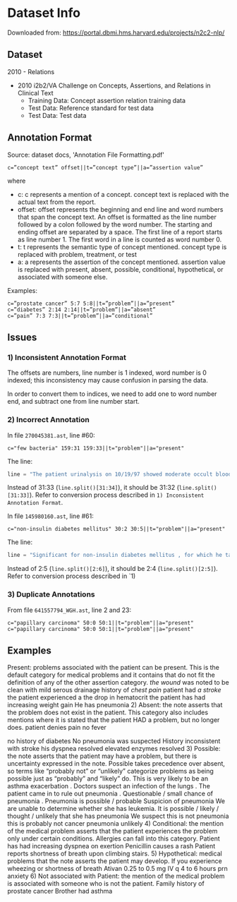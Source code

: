 # Dataset Info

Downloaded from: https://portal.dbmi.hms.harvard.edu/projects/n2c2-nlp/

## Dataset

2010 - Relations

- 2010 i2b2/VA Challenge on Concepts, Assertions, and Relations in Clinical Text
    - Training Data: Concept assertion relation training data
    - Test Data: Reference standard for test data
    - Test Data: Test data

## Annotation Format

Source: dataset docs, 'Annotation File Formatting.pdf'

`c=”concept text” offset||t=”concept type”||a=”assertion value”`

where 
- c: c represents a mention of a concept. concept text is replaced with the actual text from the report.
- offset: offset represents the beginning and end line and word numbers that span the concept text. An offset is
  formatted as the line number followed by a colon followed by the word number. The starting and ending offset are
  separated by a space. The first line of a report starts as line number 1. The first word in a line is counted as word
  number 0.
- t: t represents the semantic type of concept mentioned. concept type is replaced with problem, treatment, or test
- a: a represents the assertion of the concept mentioned. assertion value is
  replaced with present, absent, possible, conditional, hypothetical, or
  associated with someone else.

Examples:

```text
c=”prostate cancer” 5:7 5:8||t=”problem”||a=”present”
c=”diabetes” 2:14 2:14||t=”problem”||a=”absent”
c=”pain” 7:3 7:3||t=”problem”||a=”conditional”
```

## Issues

### 1) Inconsistent Annotation Format

The offsets are numbers, line number is 1 indexed, word number is 0 indexed; this inconsistency may cause confusion in
parsing the data.

In order to convert them to indices, we need to add one to word number end, and subtract one from line number start.

### 2) Incorrect Annotation

In file `270045381.ast`, line #60:

`c="few bacteria" 159:31 159:33||t="problem"||a="present"`

The line:
```python
line = "The patient urinalysis on 10/19/97 showed moderate occult blood , pH 5 , albumin 1+ , white blood cells present , 2-50 red blood cell , 10-20 white blood cells , few bacteria , and moderate bladder epithelial cells ."
```
> 

Instead of 31:33 (`line.split()[31:34]`), it should be 31:32 (`line.split()[31:33]`). Refer to conversion process
described in `1) Inconsistent Annotation Format`.

In file `145980160.ast`, line #61:

`c="non-insulin diabetes mellitus" 30:2 30:5||t="problem"||a="present"`

The line:
```python
line = "Significant for non-insulin diabetes mellitus , for which he takes Diabeta , one QD ; right eye cataract , operated on three years ago ."
```
Instead of 2:5 (`line.split()[2:6]`), it should be 2:4 (`line.split()[2:5]`). Refer to conversion process described in `1)


### 3) Duplicate Annotations

From file `641557794_WGH.ast`, line 2 and 23:
```text
c="papillary carcinoma" 50:0 50:1||t="problem"||a="present"
c="papillary carcinoma" 50:0 50:1||t="problem"||a="present"
```

## Examples

Present: problems associated with the patient can be present. This is the
default category for medical problems and it contains that do not fit the
definition of any of the other assertion category.
*the wound* was noted to be clean with mild serous drainage
history of *chest pain*
patient had *a stroke*
the patient experienced a the drop in hematocrit
the patient has had increasing weight gain
He has pneumonia
2) Absent: the note asserts that the problem does not exist in the patient. This
category also includes mentions where it is stated that the patient HAD a
problem, but no longer does.
patient denies pain
no fever




no history of diabetes
No pneumonia was suspected
History inconsistent with stroke
his dyspnea resolved
elevated enzymes resolved
3) Possible: the note asserts that the patient may have a problem, but there is
uncertainty expressed in the note. Possible takes precedence over absent, so
terms like “probably not” or “unlikely” categorize problems as being possible
just as “probably” and “likely” do.
This is very likely to be an asthma exacerbation .
Doctors suspect an infection of the lungs .
The patient came in to rule out pneumonia .
Questionable / small chance of pneumonia .
Pneumonia is possible / probable
Suspicion of pneumonia
We are unable to determine whether she has leukemia.
It is possible / likely / thought / unlikely that she has pneumonia
We suspect this is not pneumonia
this is probably not cancer
pneumonia unlikely
4) Conditional: the mention of the medical problem asserts that the patient
experiences the problem only under certain conditions. Allergies can fall into
this category.
Patient has had increasing dyspnea on exertion
Penicillin causes a rash
Patient reports shortness of breath upon climbing stairs.
5) Hypothetical: medical problems that the note asserts the patient may
develop.
If you experience wheezing or shortness of breath
Ativan 0.25 to 0.5 mg IV q 4 to 6 hours prn anxiety
6) Not associated with Patient: the mention of the medical problem is associated
with someone who is not the patient.
Family history of prostate cancer
Brother had asthma